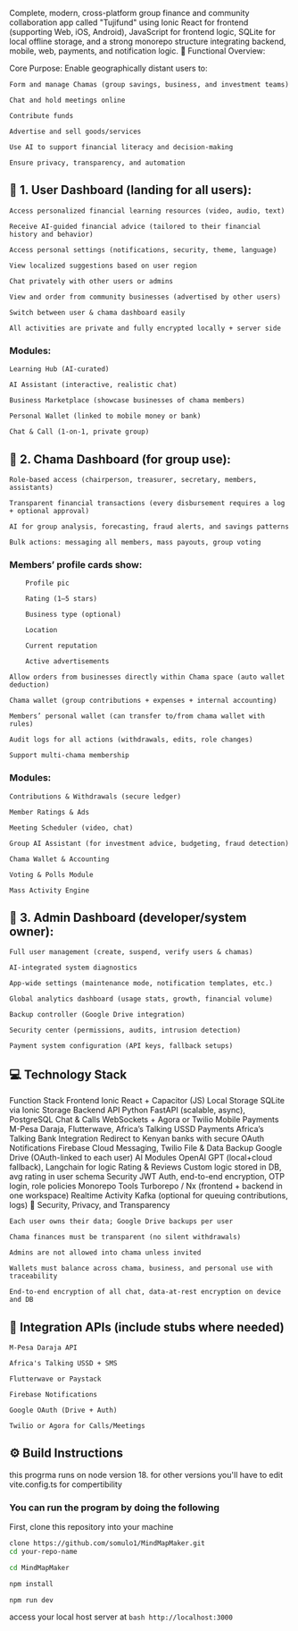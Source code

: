 Complete, modern, cross-platform group finance and community collaboration app called "Tujifund" using Ionic React for frontend (supporting Web, iOS, Android), JavaScript for frontend logic, SQLite for local offline storage, and a strong monorepo structure integrating backend, mobile, web, payments, and notification logic.
🧩 Functional Overview:

Core Purpose: Enable geographically distant users to:

    Form and manage Chamas (group savings, business, and investment teams)

    Chat and hold meetings online

    Contribute funds

    Advertise and sell goods/services

    Use AI to support financial literacy and decision-making

    Ensure privacy, transparency, and automation

## 🔷 1. User Dashboard (landing for all users):

    Access personalized financial learning resources (video, audio, text)

    Receive AI-guided financial advice (tailored to their financial history and behavior)

    Access personal settings (notifications, security, theme, language)

    View localized suggestions based on user region

    Chat privately with other users or admins

    View and order from community businesses (advertised by other users)

    Switch between user & chama dashboard easily

    All activities are private and fully encrypted locally + server side

### Modules:

    Learning Hub (AI-curated)

    AI Assistant (interactive, realistic chat)

    Business Marketplace (showcase businesses of chama members)

    Personal Wallet (linked to mobile money or bank)

    Chat & Call (1-on-1, private group)

## 🔷 2. Chama Dashboard (for group use):

    Role-based access (chairperson, treasurer, secretary, members, assistants)

    Transparent financial transactions (every disbursement requires a log + optional approval)

    AI for group analysis, forecasting, fraud alerts, and savings patterns

    Bulk actions: messaging all members, mass payouts, group voting

   ###  Members’ profile cards show:

        Profile pic

        Rating (1–5 stars)

        Business type (optional)

        Location

        Current reputation

        Active advertisements

    Allow orders from businesses directly within Chama space (auto wallet deduction)

    Chama wallet (group contributions + expenses + internal accounting)

    Members’ personal wallet (can transfer to/from chama wallet with rules)

    Audit logs for all actions (withdrawals, edits, role changes)

    Support multi-chama membership

### Modules:

    Contributions & Withdrawals (secure ledger)

    Member Ratings & Ads

    Meeting Scheduler (video, chat)

    Group AI Assistant (for investment advice, budgeting, fraud detection)

    Chama Wallet & Accounting

    Voting & Polls Module

    Mass Activity Engine

## 🔷 3. Admin Dashboard (developer/system owner):

    Full user management (create, suspend, verify users & chamas)

    AI-integrated system diagnostics

    App-wide settings (maintenance mode, notification templates, etc.)

    Global analytics dashboard (usage stats, growth, financial volume)

    Backup controller (Google Drive integration)

    Security center (permissions, audits, intrusion detection)

    Payment system configuration (API keys, fallback setups)

## 💻 Technology Stack
Function	Stack
Frontend	Ionic React + Capacitor (JS)
Local Storage	SQLite via Ionic Storage
Backend API	Python FastAPI (scalable, async), PostgreSQL
Chat & Calls	WebSockets + Agora or Twilio
Mobile Payments	M-Pesa Daraja, Flutterwave, Africa’s Talking
USSD Payments	Africa’s Talking
Bank Integration	Redirect to Kenyan banks with secure OAuth
Notifications	Firebase Cloud Messaging, Twilio
File & Data Backup	Google Drive (OAuth-linked to each user)
AI Modules	OpenAI GPT (local+cloud fallback), Langchain for logic
Rating & Reviews	Custom logic stored in DB, avg rating in user schema
Security	JWT Auth, end-to-end encryption, OTP login, role policies
Monorepo Tools	Turborepo / Nx (frontend + backend in one workspace)
Realtime Activity	Kafka (optional for queuing contributions, logs)
🔐 Security, Privacy, and Transparency

    Each user owns their data; Google Drive backups per user

    Chama finances must be transparent (no silent withdrawals)

    Admins are not allowed into chama unless invited

    Wallets must balance across chama, business, and personal use with traceability

    End-to-end encryption of all chat, data-at-rest encryption on device and DB

## 🔄 Integration APIs (include stubs where needed)

    M-Pesa Daraja API

    Africa's Talking USSD + SMS

    Flutterwave or Paystack

    Firebase Notifications

    Google OAuth (Drive + Auth)

    Twilio or Agora for Calls/Meetings

## ⚙️ Build Instructions
 this progrma runs on node version 18. for other versions you'll have to edit vite.config.ts for compertibility
  ### You can run the program by doing the following
 First, clone this repository into your machine

```bash
clone https://github.com/somulo1/MindMapMaker.git
cd your-repo-name
````
```bash 
cd MindMapMaker
```

``` bash
npm install
```

``` bash
npm run dev
```

access your local host server at ``` bash http://localhost:3000 ```

